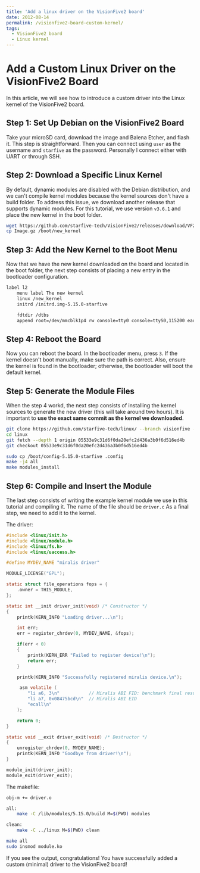 ```yaml
---
title: 'Add a linux driver on the VisionFive2 board'
date: 2012-08-14
permalink: /visionfive2-board-custom-kernel/
tags:
  - VisionFive2 board
  - Linux kernel
---
```

# Add a Custom Linux Driver on the VisionFive2 Board

In this article, we will see how to introduce a custom driver into the Linux kernel of the VisionFive2 board.

## Step 1: Set Up Debian on the VisionFive2 Board

Take your microSD card, download the image and Balena Etcher, and flash it. This step is straightforward. Then you can connect using `user` as the username and `starfive` as the password. Personally I connect either with UART or through SSH.

## Step 2: Download a Specific Linux Kernel

By default, dynamic modules are disabled with the Debian distribution, and we can't compile kernel modules because the kernel sources don't have a build folder. To address this issue, we download another release that supports dynamic modules. For this tutorial, we use version `v3.6.1` and place the new kernel in the boot folder.

```bash
wget https://github.com/starfive-tech/VisionFive2/releases/download/VF2_v3.6.1/Image.gz
cp Image.gz /boot/new_kernel
```

## Step 3: Add the New Kernel to the Boot Menu

Now that we have the new kernel downloaded on the board and located in the boot folder, the next step consists of placing a new entry in the bootloader configuration.

```bash
label l2
    menu label The new kernel
    linux /new_kernel
    initrd /initrd.img-5.15.0-starfive

    fdtdir /dtbs
    append root=/dev/mmcblk1p4 rw console=tty0 console=ttyS0,115200 earlycon rootwait stmmaceth=chain_mode:1 selinux=0
```

## Step 4: Reboot the Board

Now you can reboot the board. In the bootloader menu, press `3`. If the kernel doesn't boot manually, make sure the path is correct. Also, ensure the kernel is found in the bootloader; otherwise, the bootloader will boot the default kernel.

## Step 5: Generate the Module Files

When the step 4 workd, the next step consists of installing the kernel sources to generate the new driver (this will take around two hours). It is important to **use the exact same commit as the kernel we downloaded**.

```bash
git clone https://github.com/starfive-tech/linux/ --branch visionfive --single-branch --depth 1
cd linux
git fetch --depth 1 origin 05533e9c31d6f0da20efc2d436a3b0f6d516ed4b
git checkout 05533e9c31d6f0da20efc2d436a3b0f6d516ed4b

sudo cp /boot/config-5.15.0-starfive .config
make -j4 all
make modules_install
```

## Step 6: Compile and Insert the Module

The last step consists of writing the example kernel module we use in this tutorial and compiling it. The name of the file should be ```driver.c``` As a final step, we need to add it to the kernel.

The driver:

```c
#include <linux/init.h>
#include <linux/module.h>
#include <linux/fs.h>
#include <linux/uaccess.h>

#define MYDEV_NAME "miralis driver"

MODULE_LICENSE("GPL");

static struct file_operations fops = {
    .owner = THIS_MODULE, 
};

static int __init driver_init(void) /* Constructor */
{
    printk(KERN_INFO "Loading driver...\n");

    int err;
    err = register_chrdev(0, MYDEV_NAME, &fops);

    if(err < 0)
    {
        printk(KERN_ERR "Failed to register device!\n");
        return err;
    }

    printk(KERN_INFO "Successfully registered miralis device.\n");  

     asm volatile (
        "li a6, 3\n"           // Miralis ABI FID: benchmark final result
        "li a7, 0x08475bcd\n"  // Miralis ABI EID
        "ecall\n"
    );

    return 0;
}

static void __exit driver_exit(void) /* Destructor */
{
    unregister_chrdev(0, MYDEV_NAME); 
    printk(KERN_INFO "Goodbye from driver!\n");
}

module_init(driver_init);
module_exit(driver_exit);
```

The makefile:

```bash
obj-m += driver.o

all:
	make -C /lib/modules/5.15.0/build M=$(PWD) modules

clean:
	make -C ../linux M=$(PWD) clean
```

```bash
make all
sudo insmod module.ko
```

If you see the output, congratulations! You have successfully added a custom (minimal) driver to the VisionFive2 board!

